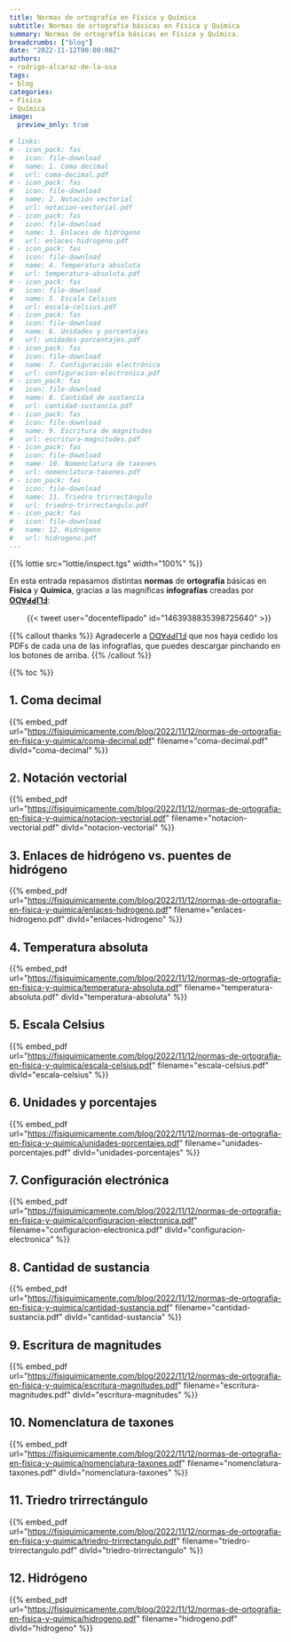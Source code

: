```yaml
---
title: Normas de ortografía en Física y Química
subtitle: Normas de ortografía básicas en Física y Química
summary: Normas de ortografía básicas en Física y Química.
breadcrumbs: ["blog"]
date: "2022-11-12T00:00:00Z"
authors:
- rodrigo-alcaraz-de-la-osa
tags:
- blog
categories:
- Física
- Química
image:
  preview_only: true
  
# links:
# - icon_pack: fas
#   icon: file-download
#   name: 1. Coma decimal
#   url: coma-decimal.pdf
# - icon_pack: fas
#   icon: file-download
#   name: 2. Notación vectorial
#   url: notacion-vectorial.pdf
# - icon_pack: fas
#   icon: file-download
#   name: 3. Enlaces de hidrógeno
#   url: enlaces-hidrogeno.pdf
# - icon_pack: fas
#   icon: file-download
#   name: 4. Temperatura absoluta
#   url: temperatura-absoluta.pdf
# - icon_pack: fas
#   icon: file-download
#   name: 5. Escala Celsius
#   url: escala-celsius.pdf
# - icon_pack: fas
#   icon: file-download
#   name: 6. Unidades y porcentajes
#   url: unidades-porcentajes.pdf
# - icon_pack: fas
#   icon: file-download
#   name: 7. Configuración electrónica
#   url: configuracion-electronica.pdf
# - icon_pack: fas
#   icon: file-download
#   name: 8. Cantidad de sustancia
#   url: cantidad-sustancia.pdf
# - icon_pack: fas
#   icon: file-download
#   name: 9. Escritura de magnitudes
#   url: escritura-magnitudes.pdf
# - icon_pack: fas
#   icon: file-download
#   name: 10. Nomenclatura de taxones
#   url: nomenclatura-taxones.pdf
# - icon_pack: fas
#   icon: file-download
#   name: 11. Triedro trirrectángulo
#   url: triedro-trirrectangulo.pdf
# - icon_pack: fas
#   icon: file-download
#   name: 12. Hidrógeno
#   url: hidrogeno.pdf  
---
```


{{% lottie src="lottie/inspect.tgs" width="100%" %}}

En esta entrada repasamos distintas **normas** de **ortografía** básicas en **Física** y **Química**, gracias a las magníficas **infografías** creadas por [**OꓷⱯԀԀIꓶℲ**](https://twitter.com/docenteflipado):

<div align="center">
{{< tweet user="docenteflipado" id="1463938835398725640" >}}
</div>

{{% callout thanks %}}
Agradecerle a [OꓷⱯԀԀIꓶℲ](https://twitter.com/docenteflipado) que nos haya cedido los PDFs de cada una de las infografías, que puedes descargar pinchando en los botones de arriba.
{{% /callout %}}

{{% toc %}}

## 1. Coma decimal

{{% embed_pdf url="https://fisiquimicamente.com/blog/2022/11/12/normas-de-ortografia-en-fisica-y-quimica/coma-decimal.pdf" filename="coma-decimal.pdf" divId="coma-decimal" %}}

## 2. Notación vectorial

{{% embed_pdf url="https://fisiquimicamente.com/blog/2022/11/12/normas-de-ortografia-en-fisica-y-quimica/notacion-vectorial.pdf" filename="notacion-vectorial.pdf" divId="notacion-vectorial" %}}

## 3. Enlaces de hidrógeno vs. puentes de hidrógeno

{{% embed_pdf url="https://fisiquimicamente.com/blog/2022/11/12/normas-de-ortografia-en-fisica-y-quimica/enlaces-hidrogeno.pdf" filename="enlaces-hidrogeno.pdf" divId="enlaces-hidrogeno" %}}

## 4. Temperatura absoluta

{{% embed_pdf url="https://fisiquimicamente.com/blog/2022/11/12/normas-de-ortografia-en-fisica-y-quimica/temperatura-absoluta.pdf" filename="temperatura-absoluta.pdf" divId="temperatura-absoluta" %}}

## 5. Escala Celsius

{{% embed_pdf url="https://fisiquimicamente.com/blog/2022/11/12/normas-de-ortografia-en-fisica-y-quimica/escala-celsius.pdf" filename="escala-celsius.pdf" divId="escala-celsius" %}}

## 6. Unidades y porcentajes

{{% embed_pdf url="https://fisiquimicamente.com/blog/2022/11/12/normas-de-ortografia-en-fisica-y-quimica/unidades-porcentajes.pdf" filename="unidades-porcentajes.pdf" divId="unidades-porcentajes" %}}

## 7. Configuración electrónica

{{% embed_pdf url="https://fisiquimicamente.com/blog/2022/11/12/normas-de-ortografia-en-fisica-y-quimica/configuracion-electronica.pdf" filename="configuracion-electronica.pdf" divId="configuracion-electronica" %}}

## 8. Cantidad de sustancia

{{% embed_pdf url="https://fisiquimicamente.com/blog/2022/11/12/normas-de-ortografia-en-fisica-y-quimica/cantidad-sustancia.pdf" filename="cantidad-sustancia.pdf" divId="cantidad-sustancia" %}}

## 9. Escritura de magnitudes

{{% embed_pdf url="https://fisiquimicamente.com/blog/2022/11/12/normas-de-ortografia-en-fisica-y-quimica/escritura-magnitudes.pdf" filename="escritura-magnitudes.pdf" divId="escritura-magnitudes" %}}

## 10. Nomenclatura de taxones

{{% embed_pdf url="https://fisiquimicamente.com/blog/2022/11/12/normas-de-ortografia-en-fisica-y-quimica/nomenclatura-taxones.pdf" filename="nomenclatura-taxones.pdf" divId="nomenclatura-taxones" %}}

## 11. Triedro trirrectángulo

{{% embed_pdf url="https://fisiquimicamente.com/blog/2022/11/12/normas-de-ortografia-en-fisica-y-quimica/triedro-trirrectangulo.pdf" filename="triedro-trirrectangulo.pdf" divId="triedro-trirrectangulo" %}}

## 12. Hidrógeno

{{% embed_pdf url="https://fisiquimicamente.com/blog/2022/11/12/normas-de-ortografia-en-fisica-y-quimica/hidrogeno.pdf" filename="hidrogeno.pdf" divId="hidrogeno" %}}